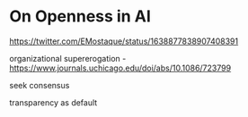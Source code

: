 # On Openness in AI

https://twitter.com/EMostaque/status/1638877838907408391

organizational supererogation - https://www.journals.uchicago.edu/doi/abs/10.1086/723799

seek consensus

transparency as default
